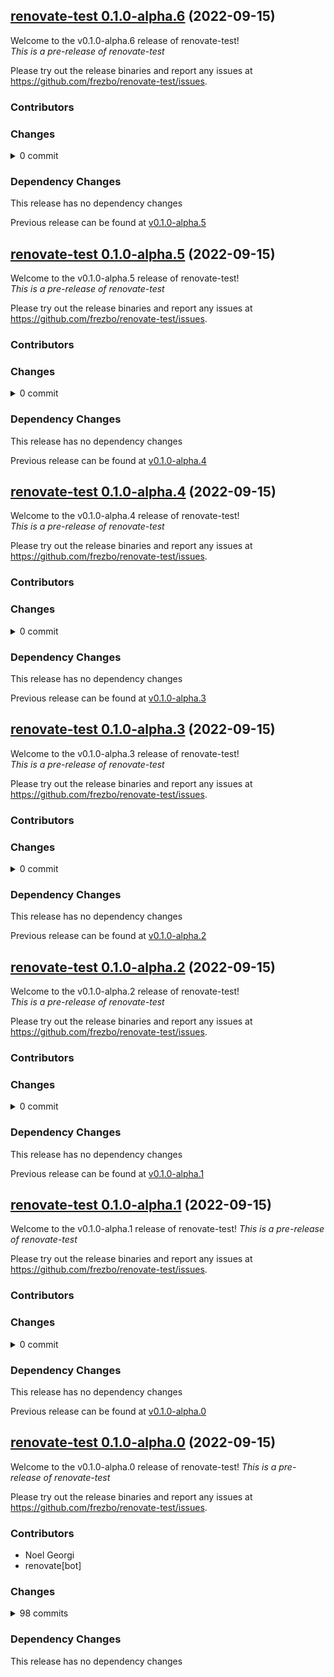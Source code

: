 ## [renovate-test 0.1.0-alpha.6](https://github.com/frezbo/renovate-test/releases/tag/v0.1.0-alpha.6) (2022-09-15)

Welcome to the v0.1.0-alpha.6 release of renovate-test!  
*This is a pre-release of renovate-test*



Please try out the release binaries and report any issues at
https://github.com/frezbo/renovate-test/issues.

### Contributors


### Changes
<details><summary>0 commit</summary>
<p>

</p>
</details>

### Dependency Changes

This release has no dependency changes

Previous release can be found at [v0.1.0-alpha.5](https://github.com/frezbo/renovate-test/releases/tag/v0.1.0-alpha.5)

## [renovate-test 0.1.0-alpha.5](https://github.com/frezbo/renovate-test/releases/tag/v0.1.0-alpha.5) (2022-09-15)

Welcome to the v0.1.0-alpha.5 release of renovate-test!  
*This is a pre-release of renovate-test*



Please try out the release binaries and report any issues at
https://github.com/frezbo/renovate-test/issues.

### Contributors


### Changes
<details><summary>0 commit</summary>
<p>

</p>
</details>

### Dependency Changes

This release has no dependency changes

Previous release can be found at [v0.1.0-alpha.4](https://github.com/frezbo/renovate-test/releases/tag/v0.1.0-alpha.4)

## [renovate-test 0.1.0-alpha.4](https://github.com/frezbo/renovate-test/releases/tag/v0.1.0-alpha.4) (2022-09-15)

Welcome to the v0.1.0-alpha.4 release of renovate-test!  
*This is a pre-release of renovate-test*



Please try out the release binaries and report any issues at
https://github.com/frezbo/renovate-test/issues.

### Contributors


### Changes
<details><summary>0 commit</summary>
<p>

</p>
</details>

### Dependency Changes

This release has no dependency changes

Previous release can be found at [v0.1.0-alpha.3](https://github.com/frezbo/renovate-test/releases/tag/v0.1.0-alpha.3)

## [renovate-test 0.1.0-alpha.3](https://github.com/frezbo/renovate-test/releases/tag/v0.1.0-alpha.3) (2022-09-15)

Welcome to the v0.1.0-alpha.3 release of renovate-test!  
*This is a pre-release of renovate-test*



Please try out the release binaries and report any issues at
https://github.com/frezbo/renovate-test/issues.

### Contributors


### Changes
<details><summary>0 commit</summary>
<p>

</p>
</details>

### Dependency Changes

This release has no dependency changes

Previous release can be found at [v0.1.0-alpha.2](https://github.com/frezbo/renovate-test/releases/tag/v0.1.0-alpha.2)

## [renovate-test 0.1.0-alpha.2](https://github.com/frezbo/renovate-test/releases/tag/v0.1.0-alpha.2) (2022-09-15)

Welcome to the v0.1.0-alpha.2 release of renovate-test!  
*This is a pre-release of renovate-test*



Please try out the release binaries and report any issues at
https://github.com/frezbo/renovate-test/issues.

### Contributors


### Changes
<details><summary>0 commit</summary>
<p>

</p>
</details>

### Dependency Changes

This release has no dependency changes

Previous release can be found at [v0.1.0-alpha.1](https://github.com/frezbo/renovate-test/releases/tag/v0.1.0-alpha.1)

## [renovate-test 0.1.0-alpha.1](https://github.com/frezbo/renovate-test/releases/tag/v0.1.0-alpha.1) (2022-09-15)

Welcome to the v0.1.0-alpha.1 release of renovate-test!
*This is a pre-release of renovate-test*



Please try out the release binaries and report any issues at
https://github.com/frezbo/renovate-test/issues.

### Contributors


### Changes
<details><summary>0 commit</summary>
<p>

</p>
</details>

### Dependency Changes

This release has no dependency changes

Previous release can be found at [v0.1.0-alpha.0](https://github.com/frezbo/renovate-test/releases/tag/v0.1.0-alpha.0)

## [renovate-test 0.1.0-alpha.0](https://github.com/frezbo/renovate-test/releases/tag/v0.1.0-alpha.0) (2022-09-15)

Welcome to the v0.1.0-alpha.0 release of renovate-test!
*This is a pre-release of renovate-test*



Please try out the release binaries and report any issues at
https://github.com/frezbo/renovate-test/issues.

### Contributors

* Noel Georgi
* renovate[bot]

### Changes
<details><summary>98 commits</summary>
<p>

* [`2294168`](https://github.com/frezbo/renovate-test/commit/229416819e380d7a3e808917230cb90f1924eb71) chore: tets perl
* [`f09ef7c`](https://github.com/frezbo/renovate-test/commit/f09ef7c27556c3f92b813316da44f16d97d1dd2c) chore: tets perl versioning
* [`87f0902`](https://github.com/frezbo/renovate-test/commit/87f0902312ae4d8aa5eb52c0e09b0cd3d96597bf) chore: test
* [`18a5143`](https://github.com/frezbo/renovate-test/commit/18a5143f868fa736c53ef7f80610f629ba353356) chore: test
* [`aafdc4f`](https://github.com/frezbo/renovate-test/commit/aafdc4fbe8e715c812818bd8e03db806321e1eb1) chore: test
* [`7e2f750`](https://github.com/frezbo/renovate-test/commit/7e2f750f5bd27e3e8b9e86a4e9e8246edd94a77e) chore: etst
* [`b66229b`](https://github.com/frezbo/renovate-test/commit/b66229bb5b0def18081a4dffa6ae3e5e5f9d5bdd) chore: etst
* [`e570d3a`](https://github.com/frezbo/renovate-test/commit/e570d3ab4667abfbc7335e3b252febc9ccb93984) chore: test
* [`616ee10`](https://github.com/frezbo/renovate-test/commit/616ee102d069f48c6a16895f1a11b984adbcea04) chore: etst
* [`5399b4f`](https://github.com/frezbo/renovate-test/commit/5399b4f44e08072c9d6c2b880068b3d08eaf2988) chore: etst
* [`f974546`](https://github.com/frezbo/renovate-test/commit/f974546ccc48d7b63b77b671fad818414fb61b11) chore: etst
* [`a9795c6`](https://github.com/frezbo/renovate-test/commit/a9795c64f00b649e78f73a44da3fbb21318aaaa1) chore: test
* [`96c36a7`](https://github.com/frezbo/renovate-test/commit/96c36a7bf69b00975a39dbf6e6486c1d23e37823) chore: test version fix
* [`17a43b6`](https://github.com/frezbo/renovate-test/commit/17a43b6a21af9e13a3a3872a006a2b84d12663d0) chore: test detect
* [`053d723`](https://github.com/frezbo/renovate-test/commit/053d723c58e1864417e6c5e96c73f219fa5fb584) Merge pull request  [#24](https://github.com/frezbo/renovate-test/pull/24) from frezbo/renovate/releases
* [`56600c0`](https://github.com/frezbo/renovate-test/commit/56600c0de22ab5b4487e446c9682405c4c88032b) chore: test
* [`84c78ed`](https://github.com/frezbo/renovate-test/commit/84c78ed0607b2f42c90620585a3b80d54166ba60) chore: test
* [`0f93be0`](https://github.com/frezbo/renovate-test/commit/0f93be0eb38d2b4359d665a10e4a01bf0ed684b0) chore: update releases
* [`79e1e08`](https://github.com/frezbo/renovate-test/commit/79e1e083c3ed083927598e322b32d086ce9db112) chore: test
* [`e49bb84`](https://github.com/frezbo/renovate-test/commit/e49bb8451e63c63f85daec5d3fce52b82d1779ec) chore: update
* [`ae3005d`](https://github.com/frezbo/renovate-test/commit/ae3005de7af851f55107074fb9a03ed8d8b8cb18) chore: pacakges
* [`fe9d24e`](https://github.com/frezbo/renovate-test/commit/fe9d24ea71629330b33c30e791428c9e96c43206) chore: group updates
* [`f5063f0`](https://github.com/frezbo/renovate-test/commit/f5063f05da8c1c3a22accf6b37a26186f8622219) chore: group updates
* [`fe572ec`](https://github.com/frezbo/renovate-test/commit/fe572ec49c0d47e5d15377dc07fa845514c6a27e) chore: test packaging
* [`8e492e9`](https://github.com/frezbo/renovate-test/commit/8e492e96ef26e7712455651c764438f91cc5d523) chore: fix datasource
* [`c7eb9cf`](https://github.com/frezbo/renovate-test/commit/c7eb9cfca0d636f8dc8713125358ce48ad60c5cd) chore: test go datsource
* [`855b503`](https://github.com/frezbo/renovate-test/commit/855b50388ab435880d83b005f968fcf4769a47fc) chore: test
* [`caf2c0c`](https://github.com/frezbo/renovate-test/commit/caf2c0cac24da9dd211a0fdef5ab84486c5066e2) chore: test
* [`c42712a`](https://github.com/frezbo/renovate-test/commit/c42712a4c9cf24a37bdd0d7e9f965e156aecb818) chore: test
* [`1994658`](https://github.com/frezbo/renovate-test/commit/1994658adb0bc2d3d9be77e779827cf97922bf84) chore: test
* [`756d29c`](https://github.com/frezbo/renovate-test/commit/756d29c6267a015fcb32d9ff3a94eff0ea9a17a2) chore: test
* [`e7fafa8`](https://github.com/frezbo/renovate-test/commit/e7fafa893c3831502053ba8e86a6f1b1b451d1a5) chore: test
* [`9174d47`](https://github.com/frezbo/renovate-test/commit/9174d477b3e773a68a9ac00a4f6f4d0071e1b423) chore: test
* [`4a142ba`](https://github.com/frezbo/renovate-test/commit/4a142bab9652f24799e832c51caf441696ad2fab) chore: test
* [`8e94ba5`](https://github.com/frezbo/renovate-test/commit/8e94ba5cb065f7acf280e42edd0eb4788e8a8ee0) chore: test
* [`729eedf`](https://github.com/frezbo/renovate-test/commit/729eedf858872a44c22879d2d9e7619d7b27df4d) chore: test
* [`26d4f89`](https://github.com/frezbo/renovate-test/commit/26d4f894f6ae8d6f8184535ee0b0f7e2e4f6ede2) chore: test
* [`0f08682`](https://github.com/frezbo/renovate-test/commit/0f0868243fd786653dcaaa6e7f1b743006faf25c) chore: test
* [`0b57ada`](https://github.com/frezbo/renovate-test/commit/0b57adaf27843bbfee6eaaa338bd7e4ffc8f114c) chore: test
* [`5ac842d`](https://github.com/frezbo/renovate-test/commit/5ac842d93d278e6f5def4ec66addc60f8dcade66) chore: test
* [`311ef5e`](https://github.com/frezbo/renovate-test/commit/311ef5e1b399bf201a687cd825be1985f9f4a466) chore: test
* [`266e42f`](https://github.com/frezbo/renovate-test/commit/266e42f67368444d7199d07e7ab4d975485524ba) chore: test
* [`dd17b34`](https://github.com/frezbo/renovate-test/commit/dd17b34cfec458211e3877362dc1bb60381abd3e) chore: test
* [`14677a4`](https://github.com/frezbo/renovate-test/commit/14677a42bf7e766607ae36c6a2f2581e19674983) test
* [`b2e98d9`](https://github.com/frezbo/renovate-test/commit/b2e98d95c5a550ce19432f24e9ae4e0f120bc1dd) chore: fx
* [`51b1ea2`](https://github.com/frezbo/renovate-test/commit/51b1ea2e362b8901689b9220beb6008f68d649b1) chore: test
* [`3d87b0f`](https://github.com/frezbo/renovate-test/commit/3d87b0fcf82ad778f0d9abcf72cc26759d02bfa3) chore: test docker updates
* [`5774d88`](https://github.com/frezbo/renovate-test/commit/5774d88f2933e07c174e88cc3a535a57d6657478) chore test
* [`7461b33`](https://github.com/frezbo/renovate-test/commit/7461b334a00391853aeb865aa19293e929391b3d) chore: testey
* [`8f02512`](https://github.com/frezbo/renovate-test/commit/8f0251293aa0a94f8814d9e0b85d78a72fb9e03a) chore: testeeeeeyyyy hoo
* [`b30ae79`](https://github.com/frezbo/renovate-test/commit/b30ae79d8ddf60106cda6d8039ada4f35f826dc8) chore: testeeey
* [`d0bd58e`](https://github.com/frezbo/renovate-test/commit/d0bd58eeb65437af823ca5b77e6a57bc8bd91b0e) chore: testteeey final
* [`e474c6d`](https://github.com/frezbo/renovate-test/commit/e474c6d98988e35decfe51df11a4e33870a3725d) chore: testeeey
* [`bd3f617`](https://github.com/frezbo/renovate-test/commit/bd3f61740eb82c49654e4bc3bb7d9f8289d36ba6) chore: tsteeey
* [`1cd7f2e`](https://github.com/frezbo/renovate-test/commit/1cd7f2e9f4f1ccf0b2a0a9da978f0413e0d3a748) chore: testeeey
* [`e1e0187`](https://github.com/frezbo/renovate-test/commit/e1e0187c59ac8f297326bf1141f1d80959f067c3) chore: tcl testeeeeyyyy
* [`8cafc78`](https://github.com/frezbo/renovate-test/commit/8cafc784c26fe9879669f2b16a6a6bd749b5f73a) chore: testey
* [`88773f0`](https://github.com/frezbo/renovate-test/commit/88773f00f8ae58d6517f53deb8950d03fc1f1acf) chore: tetstssss tcl
* [`d9ef929`](https://github.com/frezbo/renovate-test/commit/d9ef929bcc3c0e2056e78307b843d87154cc21e5) chore: tcl testtsss
* [`2f0cfc9`](https://github.com/frezbo/renovate-test/commit/2f0cfc966a4ecff594ffe38fdca31fba81613db3) chore: tcl tests
* [`9f64f7b`](https://github.com/frezbo/renovate-test/commit/9f64f7b03217c77f1994ce3a6985dc5ff345699c) chore: tcl test
* [`a123ece`](https://github.com/frezbo/renovate-test/commit/a123eceda170793690fe430e2c86fea2221dbb60) chore: bump tcl
* [`cce7e74`](https://github.com/frezbo/renovate-test/commit/cce7e74e2d51b21d9b4381578b1c135bd6f1994a) chore: test tcl
* [`ad20fc6`](https://github.com/frezbo/renovate-test/commit/ad20fc68d1e33a3a7e77d5a66edc13da94d26077) chore: test tcl
* [`6623781`](https://github.com/frezbo/renovate-test/commit/6623781f32c0534a002159c20157212bbd489009) chore: test tcl
* [`cb2ab41`](https://github.com/frezbo/renovate-test/commit/cb2ab414996ce9f34bab3266f4f976560f94bfe2) chore: test tcl
* [`111825a`](https://github.com/frezbo/renovate-test/commit/111825a917940c360dec9f35d2ac0abd46f9af7c) chore: test tcl
* [`a742352`](https://github.com/frezbo/renovate-test/commit/a742352d3b8e621da2978fe35a7b84715f93f39b) chore: test tcl
* [`8ca2793`](https://github.com/frezbo/renovate-test/commit/8ca27933b2c669b7343cac3f6404f766f6c0c3bc) chore: test tcl
* [`ffeeadc`](https://github.com/frezbo/renovate-test/commit/ffeeadc38c951b6656e33151df9bbf2e214be2c4) chore: test tcl
* [`a44c828`](https://github.com/frezbo/renovate-test/commit/a44c82845ee7cf0d66643b528e71dcd58fbefeb7) chore: test tcl
* [`cf0a361`](https://github.com/frezbo/renovate-test/commit/cf0a36111969cb47b47cbc62247ad32a1c1278b8) chore: test tcl
* [`2874cd8`](https://github.com/frezbo/renovate-test/commit/2874cd8d78b2a05583f39e2480119383f6773b75) chore: test tcl
* [`1bac5e7`](https://github.com/frezbo/renovate-test/commit/1bac5e744754da5be114aac303bbb9811105d4cf) chore: test tcl
* [`90ed5c6`](https://github.com/frezbo/renovate-test/commit/90ed5c66603e441357ddf1135b3cfe0f27a55d5f) chore" retest tcl
* [`dc863a5`](https://github.com/frezbo/renovate-test/commit/dc863a52889e10eb7c28033b2716d967a308160c) chore: tets tcl
* [`92bc3f3`](https://github.com/frezbo/renovate-test/commit/92bc3f39756fb33acdbc5f02bb84b5003adea6cd) chore: test tcl
* [`a6d99dd`](https://github.com/frezbo/renovate-test/commit/a6d99dd39711d87c6e62d5f0325b174dcaa2616c) chore: test tcl
* [`5f21d3c`](https://github.com/frezbo/renovate-test/commit/5f21d3cde1b8d8293050e1f7fd50f32292c4ade4) chore: test tcl
* [`e8d64b4`](https://github.com/frezbo/renovate-test/commit/e8d64b436497fdc513bf4de4456e63724a7b68ad) chore: test tcl
* [`bc001b3`](https://github.com/frezbo/renovate-test/commit/bc001b32472ab8879805d7c1ea3aa3e23a21b6c9) chore: test tcl update
* [`f8895f5`](https://github.com/frezbo/renovate-test/commit/f8895f5e6ec6f1e6925aa1e294a086c7afd8cf93) chore: test git-refs
* [`af0470f`](https://github.com/frezbo/renovate-test/commit/af0470f4ffe2c2e55fad6e82ec9ca8eabe4a170f) chore: test git-refs
* [`9121fcf`](https://github.com/frezbo/renovate-test/commit/9121fcf65134067e2fa04b74c4ecaa0c2c32f710) chore: test custom regex
* [`1a41c81`](https://github.com/frezbo/renovate-test/commit/1a41c81980d652cd588ad267d2fbb26fb07db347) chore: more checks
* [`a058254`](https://github.com/frezbo/renovate-test/commit/a058254293392b074e88b04bf21be77ca7467cc5) chore: bump bldr
* [`df0fa89`](https://github.com/frezbo/renovate-test/commit/df0fa89830e3a8e97e5828e95dd16c71f1c5d4fa) chore: bldr update test
* [`82b8137`](https://github.com/frezbo/renovate-test/commit/82b813711c2ae8f6d764c8f8fc77ab9df44c9041) chore: use docker versioning
* [`42c98c7`](https://github.com/frezbo/renovate-test/commit/42c98c70240b3e699467238f676e14ce5f895ab7) chore: update bldr updates
* [`e249e45`](https://github.com/frezbo/renovate-test/commit/e249e45499f656786fe4713fd8686a8ff5516a7d) chore: fix kernel versioning extraction
* [`c0faca2`](https://github.com/frezbo/renovate-test/commit/c0faca2f642b17fdca50b6f8b4b5bbb3e14e3ca0) chore: fix semver match
* [`4dae22f`](https://github.com/frezbo/renovate-test/commit/4dae22f9ed6ab539847727b5bb2af3da0b39eb37) chore: fix kernel version picking
* [`35f56e6`](https://github.com/frezbo/renovate-test/commit/35f56e6215721b35a75931e0568167caea460e7c) chore: use patches version for kernel
* [`10e9d49`](https://github.com/frezbo/renovate-test/commit/10e9d4971950bd2e3304af397a426e5eb1ee935e) chore: match kernel on url
* [`d9e8ad6`](https://github.com/frezbo/renovate-test/commit/d9e8ad6464e97d619712bc099287d8518764bb8e) chore: github mirror for gmp
* [`05699f6`](https://github.com/frezbo/renovate-test/commit/05699f6f8d95cb9cae0398cff5d0c635f1bbd786) chore: bump tools
* [`a9630be`](https://github.com/frezbo/renovate-test/commit/a9630be3d8cb419c79579901508cce9537a7ea26) chore: test renovate
* [`8210cb9`](https://github.com/frezbo/renovate-test/commit/8210cb9a82041c8531d57d46c55ff2f3f90385e1) chore: initial commit
</p>
</details>

### Dependency Changes

This release has no dependency changes
